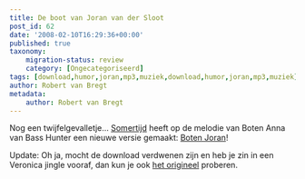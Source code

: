 ```yaml
---
title: De boot van Joran van der Sloot
post_id: 62
date: '2008-02-10T16:29:36+00:00'
published: true
taxonomy:
    migration-status: review
    category: [Ongecategoriseerd]
tags: [download,humor,joran,mp3,muziek,download,humor,joran,mp3,muziek]
author: Robert van Bregt
metadata:
    author: Robert van Bregt
---
```

Nog een twijfelgevalletje… [Somertijd](http://www.somertijd.nl) heeft op de melodie van Boten Anna van Bass Hunter een nieuwe versie gemaakt: [Boten Joran](http://www.zshare.net/audio/72842899d85a62)!

Update: Oh ja, mocht de download verdwenen zijn en heb je zin in een Veronica jingle vooraf, dan kun je ook [het origineel](http://www.radioveronica.nl/assets/Image/MP3/J/joran_radioveronica.mp3) proberen.